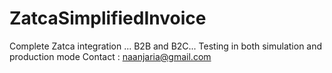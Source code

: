 # ZatcaSimplifiedInvoice

Complete Zatca integration ... B2B and B2C...
Testing in both simulation and production mode
Contact : naanjaria@gmail.com
